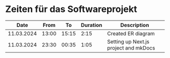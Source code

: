 # Zeiten für das Softwareprojekt

| Date | From | To | Duration | Description |
| --- | --- | --- | --- | --- |
| 11.03.2024 | 13:00 | 15:15 | 2:15 | Created ER diagram |
| 11.03.2024 | 23:30 | 00:35 | 1:05 | Setting up Next.js project and mkDocs |

